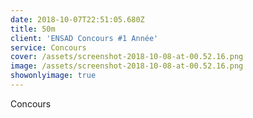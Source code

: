 ```yaml
---
date: 2018-10-07T22:51:05.680Z
title: 50m
client: 'ENSAD Concours #1 Année'
service: Concours
cover: /assets/screenshot-2018-10-08-at-00.52.16.png
image: /assets/screenshot-2018-10-08-at-00.52.16.png
showonlyimage: true
---
```

Concours
